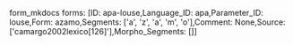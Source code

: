 form_mkdocs
forms: [ID: apa-louse,Language_ID: apa,Parameter_ID: louse,Form: azamo,Segments: ['a', 'z', 'a', 'm', 'o'],Comment: None,Source: ['camargo2002lexico[126]'],Morpho_Segments: []]
